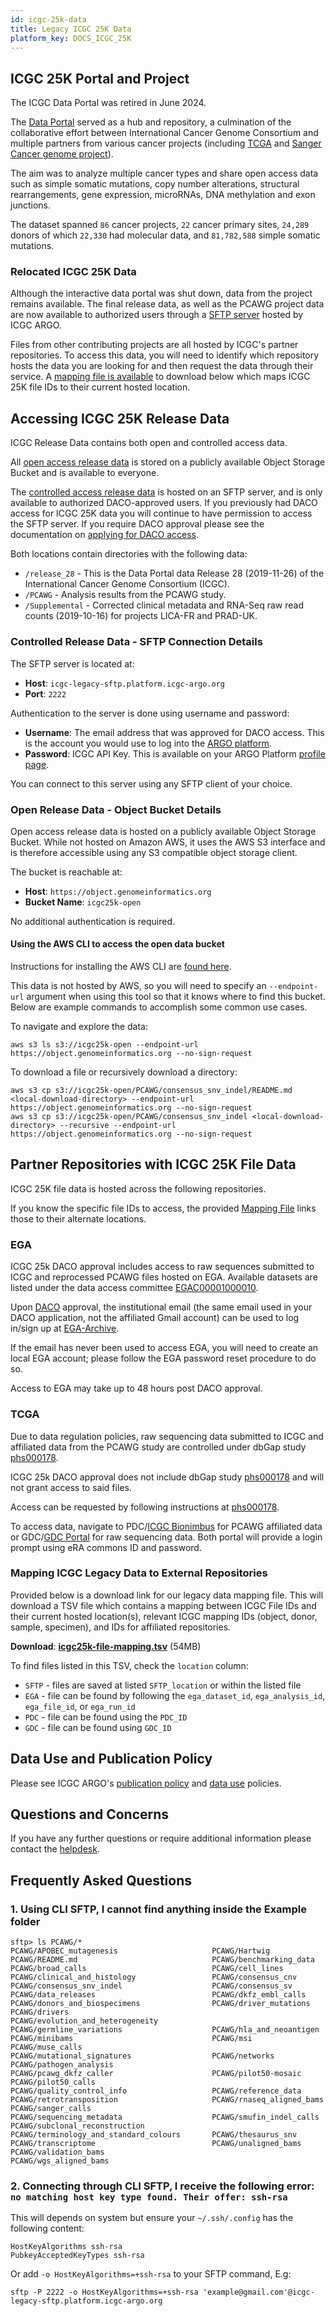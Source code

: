 ```yaml
---
id: icgc-25k-data
title: Legacy ICGC 25K Data
platform_key: DOCS_ICGC_25K
---
```


## ICGC 25K Portal and Project

The ICGC Data Portal was retired in June 2024.

The [Data Portal](https://pubmed.ncbi.nlm.nih.gov/21930502/) served as a hub and repository, a culmination of the collaborative effort between International Cancer Genome Consortium and multiple partners from various cancer projects (including [TCGA](https://www.cancer.gov/ccg/research/genome-sequencing/tcga) and [Sanger Cancer genome project](https://www.sanger.ac.uk/group/cancer-genome-project/)).

The aim was to analyze multiple cancer types and share open access data such as simple somatic mutations, copy number alterations, structural rearrangements, gene expression, microRNAs, DNA methylation and exon junctions.

The dataset spanned `86` cancer projects, `22` cancer primary sites, `24,289` donors of which `22,330` had molecular data, and `81,782,588` simple somatic mutations.

### Relocated ICGC 25K Data

Although the interactive data portal was shut down, data from the project remains available. The final release data, as well as the PCAWG project data are now available to authorized users through a [SFTP server](#accessing-icgc-25k-release-data) hosted by ICGC ARGO.

Files from other contributing projects are all hosted by ICGC's partner repositories. To access this data, you will need to identify which repository hosts the data you are looking for and then request the data through their service. A [mapping file is available](#mapping-icgc-legacy-data-to-external-repositories) to download below which maps ICGC 25K file IDs to their current hosted location.

## Accessing ICGC 25K Release Data

ICGC Release Data contains both open and controlled access data.

All [open access release data](#open-release-data---object-bucket-details) is stored on a publicly available Object Storage Bucket and is available to everyone.

The [controlled access release data](#controlled-release-data---sftp-connection-details) is hosted on an SFTP server, and is only available to authorized DACO-approved users. If you previously had DACO access for ICGC 25K data you will continue to have permission to access the SFTP server. If you require DACO approval please see the documentation on [applying for DACO access](./daco/applying.md).

Both locations contain directories with the following data:

- `/release_28` - This is the Data Portal data Release 28 (2019-11-26) of the International Cancer Genome Consortium (ICGC).
- `/PCAWG` - Analysis results from the PCAWG study.
- `/Supplemental` - Corrected clinical metadata and RNA-Seq raw read counts (2019-10-16) for projects LICA-FR and PRAD-UK.

### Controlled Release Data - SFTP Connection Details

The SFTP server is located at:

- **Host**: `icgc-legacy-sftp.platform.icgc-argo.org`
- **Port**: `2222`

Authentication to the server is done using username and password:

- **Username**: The email address that was approved for DACO access. This is the account you would use to log into the [ARGO platform](https://platform.icgc-argo.org).
- **Password**: ICGC API Key. This is available on your ARGO Platform [profile page](https://platform.icgc-argo.org/user).

You can connect to this server using any SFTP client of your choice.

### Open Release Data - Object Bucket Details

Open access release data is hosted on a publicly available Object Storage Bucket. While not hosted on Amazon AWS, it uses the AWS S3 interface and is therefore accessible using any S3 compatible object storage client.

The bucket is reachable at:

- **Host**: `https://object.genomeinformatics.org`
- **Bucket Name**: `icgc25k-open`

No additional authentication is required.

#### Using the AWS CLI to access the open data bucket

Instructions for installing the AWS CLI are [found here](https://docs.aws.amazon.com/cli/latest/userguide/getting-started-install.html).

This data is not hosted by AWS, so you will need to specify an `--endpoint-url` argument when using this tool so that it knows where to find this bucket. Below are example commands to accomplish some common use cases.

To navigate and explore the data:

```
aws s3 ls s3://icgc25k-open --endpoint-url https://object.genomeinformatics.org --no-sign-request
```

To download a file or recursively download a directory:

```
aws s3 cp s3://icgc25k-open/PCAWG/consensus_snv_indel/README.md <local-download-directory> --endpoint-url https://object.genomeinformatics.org --no-sign-request
aws s3 cp s3://icgc25k-open/PCAWG/consensus_snv_indel <local-download-directory> --recursive --endpoint-url https://object.genomeinformatics.org --no-sign-request
```

## Partner Repositories with ICGC 25K File Data

ICGC 25K file data is hosted across the following repositories.

If you know the specific file IDs to access, the provided [Mapping File](#mapping-icgc-legacy-data-to-external-repositories) links those to their alternate locations.

### EGA

ICGC 25k DACO approval includes access to raw sequences submitted to ICGC and reprocessed PCAWG files hosted on EGA. Available datasets are listed under the data access committee [EGAC00001000010](https://ega-archive.org/dacs/EGAC00001000010).

Upon [DACO](https://docs.icgc-argo.org/docs/data-access/daco/applying) approval, the institutional email (the same email used in your DACO application, not the affiliated Gmail account) can be used to log in/sign up at [EGA-Archive](https://ega-archive.org).

If the email has never been used to access EGA, you will need to create an local EGA account; please follow the EGA password reset procedure to do so.

Access to EGA may take up to 48 hours post DACO approval.

### TCGA

Due to data regulation policies, raw sequencing data submitted to ICGC and affiliated data from the PCAWG study are controlled under dbGap study [phs000178](https://www.ncbi.nlm.nih.gov/projects/gap/cgi-bin/study.cgi?study_id=phs000178.v11.p8).

ICGC 25k DACO approval does not include dbGap study [phs000178](https://www.ncbi.nlm.nih.gov/projects/gap/cgi-bin/study.cgi?study_id=phs000178.v11.p8) and will not grant access to said files.

Access can be requested by following instructions at [phs000178](https://www.ncbi.nlm.nih.gov/projects/gap/cgi-bin/study.cgi?study_id=phs000178.v11.p8).

To access data, navigate to PDC/[ICGC Bionimbus](https://icgc.bionimbus.org/files) for PCAWG affiliated data or GDC/[GDC Portal](https://portal.gdc.cancer.gov) for raw sequencing data. Both portal will provide a login prompt using eRA commons ID and password.

### Mapping ICGC Legacy Data to External Repositories

Provided below is a download link for our legacy data mapping file. This will download a TSV file which contains a mapping between ICGC File IDs and their current hosted location(s), relevant ICGC mapping IDs (object, donor, sample, specimen), and IDs for affiliated repositories.

**Download**: [**icgc25k-file-mapping.tsv**](https://icgc25k.s3.ca-central-1.amazonaws.com/icgc25k-legacy-data-locations.tsv) (54MB)

To find files listed in this TSV, check the `location` column:

- `SFTP` - files are saved at listed `SFTP_location` or within the listed file
- `EGA` - file can be found by following the `ega_dataset_id`, `ega_analysis_id`, `ega_file_id`, or `ega_run_id`
- `PDC` - file can be found using the `PDC_ID`
- `GDC` - file can be found using `GDC_ID`

## Data Use and Publication Policy

Please see ICGC ARGO's [publication policy](https://www.icgc-argo.org/page/77/e3-publication-policy) and [data use](https://www.icgc-argo.org/page/132/data-access-and-data-use-policies-and-guidelines) policies.

## Questions and Concerns

If you have any further questions or require additional information please contact the [helpdesk](https://platform.icgc-argo.org/contact).

## Frequently Asked Questions

### 1. Using CLI SFTP, I cannot find anything inside the **Example folder**

```
sftp> ls PCAWG/*
PCAWG/APOBEC_mutagenesis                     PCAWG/Hartwig                                PCAWG/README.md                              PCAWG/benchmarking_data                      PCAWG/broad_calls                            PCAWG/cell_lines                             PCAWG/clinical_and_histology                 PCAWG/consensus_cnv
PCAWG/consensus_snv_indel                    PCAWG/consensus_sv                           PCAWG/data_releases                          PCAWG/dkfz_embl_calls                        PCAWG/donors_and_biospecimens                PCAWG/driver_mutations                       PCAWG/drivers                                PCAWG/evolution_and_heterogeneity
PCAWG/germline_variations                    PCAWG/hla_and_neoantigen                     PCAWG/minibams                               PCAWG/msi                                    PCAWG/muse_calls                             PCAWG/mutational_signatures                  PCAWG/networks                               PCAWG/pathogen_analysis
PCAWG/pcawg_dkfz_caller                      PCAWG/pilot50-mosaic                         PCAWG/pilot50_calls                          PCAWG/quality_control_info                   PCAWG/reference_data                         PCAWG/retrotransposition                     PCAWG/rnaseq_aligned_bams                    PCAWG/sanger_calls
PCAWG/sequencing_metadata                    PCAWG/smufin_indel_calls                     PCAWG/subclonal_reconstruction               PCAWG/terminology_and_standard_colours       PCAWG/thesaurus_snv                          PCAWG/transcriptome                          PCAWG/unaligned_bams                         PCAWG/validation_bams
PCAWG/wgs_aligned_bams
```

### 2. Connecting through CLI SFTP, I receive the following error: `no matching host key type found. Their offer: ssh-rsa`

This will depends on system but ensure your `~/.ssh/.config` has the following content:

```
HostKeyAlgorithms ssh-rsa
PubkeyAcceptedKeyTypes ssh-rsa
```

Or add `-o HostKeyAlgorithms=+ssh-rsa` to your SFTP command, E.g:

```
sftp -P 2222 -o HostKeyAlgorithms=+ssh-rsa 'example@gmail.com'@icgc-legacy-sftp.platform.icgc-argo.org
```
